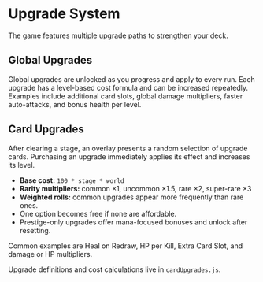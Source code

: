 # Upgrade System

The game features multiple upgrade paths to strengthen your deck.

## Global Upgrades
Global upgrades are unlocked as you progress and apply to every run. Each upgrade
has a level-based cost formula and can be increased repeatedly. Examples include
additional card slots, global damage multipliers, faster auto-attacks, and bonus
health per level.

## Card Upgrades
After clearing a stage, an overlay presents a random selection of upgrade cards.
Purchasing an upgrade immediately applies its effect and increases its level.

- **Base cost:** `100 * stage * world`
- **Rarity multipliers:** common ×1, uncommon ×1.5, rare ×2, super-rare ×3
- **Weighted rolls:** common upgrades appear more frequently than rare ones.
- One option becomes free if none are affordable.
- Prestige-only upgrades offer mana-focused bonuses and unlock after resetting.

Common examples are Heal on Redraw, HP per Kill, Extra Card Slot, and damage or HP multipliers.

Upgrade definitions and cost calculations live in `cardUpgrades.js`.
